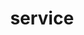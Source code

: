 ---
layout: default
title: service
parent: App manifest file
grand_parent: App basics
nav_order: 24
---